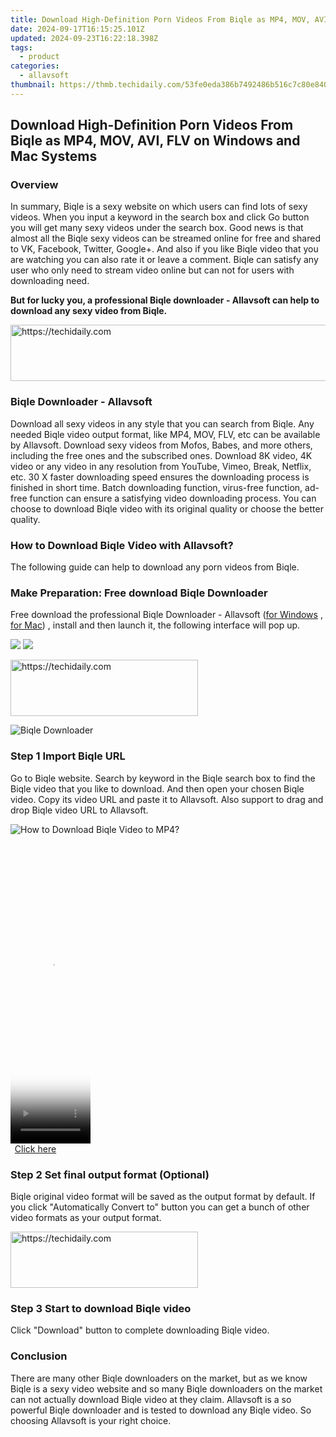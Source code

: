 ```yaml
---
title: Download High-Definition Porn Videos From Biqle as MP4, MOV, AVI, FLV on Windows and Mac Systems
date: 2024-09-17T16:15:25.101Z
updated: 2024-09-23T16:22:18.398Z
tags:
  - product
categories:
  - allavsoft
thumbnail: https://thmb.techidaily.com/53fe0eda386b7492486b516c7c80e84033132f7114b2f25cabe5e7dae992e1e9.png
---
```


## Download High-Definition Porn Videos From Biqle as MP4, MOV, AVI, FLV on Windows and Mac Systems

### Overview

In summary, Biqle is a sexy website on which users can find lots of sexy videos. When you input a keyword in the search box and click Go button you will get many sexy videos under the search box. Good news is that almost all the Biqle sexy videos can be streamed online for free and shared to VK, Facebook, Twitter, Google+. And also if you like Biqle video that you are watching you can also rate it or leave a comment. Biqle can satisfy any user who only need to stream video online but can not for users with downloading need.

**But for lucky you, a professional Biqle downloader - Allavsoft can help to download any sexy video from Biqle.**

<!-- affiliate ads begin -->
<a href="https://appsumo.8odi.net/c/5597632/2144272/7443" target="_top" id="2144272">
  <img src="//a.impactradius-go.com/display-ad/7443-2144272" border="0" alt="https://techidaily.com" width="728" height="90"/>
</a>
<img height="0" width="0" src="https://appsumo.8odi.net/i/5597632/2144272/7443" style="position:absolute;visibility:hidden;" border="0" />
<!-- affiliate ads end -->

### Biqle Downloader - Allavsoft

Download all sexy videos in any style that you can search from Biqle. Any needed Biqle video output format, like MP4, MOV, FLV, etc can be available by Allavsoft. Download sexy videos from Mofos, Babes, and more others, including the free ones and the subscribed ones. Download 8K video, 4K video or any video in any resolution from YouTube, Vimeo, Break, Netflix, etc. 30 X faster downloading speed ensures the downloading process is finished in short time. Batch downloading function, virus-free function, ad-free function can ensure a satisfying video downloading process. You can choose to download Biqle video with its original quality or choose the better quality.

### How to Download Biqle Video with Allavsoft?

The following guide can help to download any porn videos from Biqle.

### Make Preparation: Free download Biqle Downloader

Free download the professional Biqle Downloader - Allavsoft ([for Windows](https://tools.techidaily.com/allavsoft/products/) , [for Mac](https://tools.techidaily.com/allavsoft/products/)) , install and then launch it, the following interface will pop up.

[![](https://www.allavsoft.com/how-to/../images/how-to/free-download-win.jpg)](https://tools.techidaily.com/allavsoft/products/) [![](https://www.allavsoft.com/how-to/../images/how-to/free-download-mac.jpg)](https://tools.techidaily.com/allavsoft/products/)

<!-- affiliate ads begin -->
<a href="https://aligracehair.sjv.io/c/5597632/2006914/19272" target="_top" id="2006914">
  <img src="//a.impactradius-go.com/display-ad/19272-2006914" border="0" alt="https://techidaily.com" width="300" height="90"/>
</a>
<img height="0" width="0" src="https://aligracehair.sjv.io/i/5597632/2006914/19272" style="position:absolute;visibility:hidden;" border="0" />
<!-- affiliate ads end -->

![Biqle Downloader](https://www.allavsoft.com/how-to/../images/allavsoft/screen-shot-600.jpg)

### Step 1 Import Biqle URL

Go to Biqle website. Search by keyword in the Biqle search box to find the Biqle video that you like to download. And then open your chosen Biqle video. Copy its video URL and paste it to Allavsoft. Also support to drag and drop Biqle video URL to Allavsoft.

![How to Download Biqle Video to MP4?](https://www.allavsoft.com/how-to/../images/how-to/download-rtmp-video/download-rtmp-video.jpg)

<!-- affiliate ads begin -->
<span id="1993647">
					<video width="128" height="480" style="cursor:pointer"
           poster="//a.impactradius-go.com/display-clicktoplayimage/1993647.png"
           onclick="if(!this.playClicked){this.play();this.setAttribute('controls',true);this.playClicked=true;}">
	   <source src="//a.impactradius-go.com/display-ad/22993-1993647">
	   <img src="//a.impactradius-go.com/display-clicktoplayimage/1993647.png" style="border: none; height: 100%; width: 100%; object-fit: contain">
	</video>
	<div style="width:80px;text-align:center"><a href="javascript:window.open(decodeURIComponent('https%3A%2F%2Fhomestyler.sjv.io%2Fc%2F5597632%2F1993647%2F22993'), '_blank');void(0);">Click here</a></div>
</span>
<img height="0" width="0" src="https://imp.pxf.io/i/5597632/1993647/22993" style="position:absolute;visibility:hidden;" border="0" />
<!-- affiliate ads end -->

### Step 2 Set final output format (Optional)

Biqle original video format will be saved as the output format by default. If you click "Automatically Convert to" button you can get a bunch of other video formats as your output format.

<!-- affiliate ads begin -->
<a href="https://aligracehair.sjv.io/c/5597632/2135400/19272" target="_top" id="2135400">
  <img src="//a.impactradius-go.com/display-ad/19272-2135400" border="0" alt="https://techidaily.com" width="300" height="90"/>
</a>
<img height="0" width="0" src="https://aligracehair.sjv.io/i/5597632/2135400/19272" style="position:absolute;visibility:hidden;" border="0" />
<!-- affiliate ads end -->

### Step 3 Start to download Biqle video

Click "Download" button to complete downloading Biqle video.

### Conclusion

There are many other Biqle downloaders on the market, but as we know Biqle is a sexy video website and so many Biqle downloaders on the market can not actually download Biqle video at they claim. Allavsoft is a so powerful Biqle downloader and is tested to download any Biqle video. So choosing Allavsoft is your right choice.

<ins class="adsbygoogle"
     style="display:block"
     data-ad-format="autorelaxed"
     data-ad-client="ca-pub-7571918770474297"
     data-ad-slot="1223367746"></ins>

<ins class="adsbygoogle"
     style="display:block"
     data-ad-client="ca-pub-7571918770474297"
     data-ad-slot="8358498916"
     data-ad-format="auto"
     data-full-width-responsive="true"></ins>




